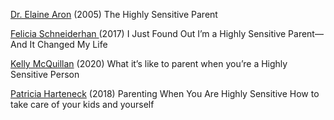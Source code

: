 
[Dr. Elaine Aron](https://hsperson.com/the-highly-sensitive-parent/)
(2005) The Highly Sensitive Parent

[Felicia Schneiderhan ](https://www.realsimple.com/work-life/family/highly-sensitive-parent)
(2017) I Just Found Out I’m a Highly Sensitive Parent—And It Changed My Life

[Kelly McQuillan](https://www.todaysparent.com/family/parenting/what-its-like-to-parent-when-youre-a-highly-sensitive-person/)
(2020) What it’s like to parent when you’re a Highly Sensitive Person

[Patricia Harteneck](https://www.seleni.org/advice-support/2018/3/16/parenting-when-you-are-highly-sensitive)
(2018) Parenting When You Are Highly Sensitive
How to take care of your kids and yourself
